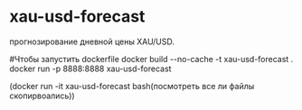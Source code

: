 # xau-usd-forecast
прогнозирование дневной цены XAU/USD.


#Чтобы запустить dockerfile
docker build --no-cache -t xau-usd-forecast .
docker run -p 8888:8888 xau-usd-forecast

(docker run -it xau-usd-forecast bash(посмотреть все ли файлы скопирвоались))
